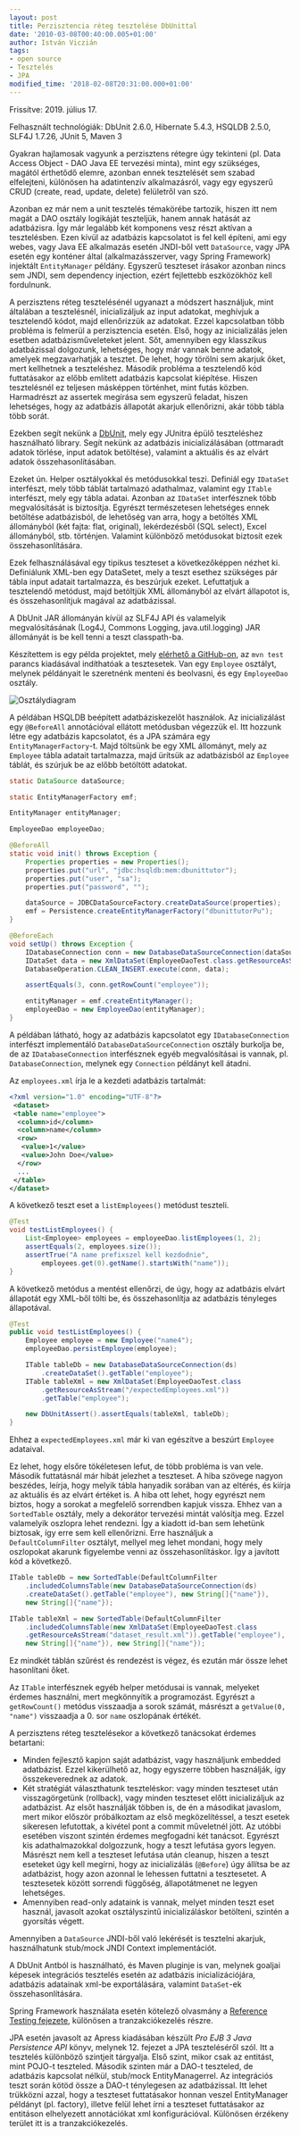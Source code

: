 ```yaml
---
layout: post
title: Perzisztencia réteg tesztelése DbUnittal
date: '2010-03-08T00:40:00.005+01:00'
author: István Viczián
tags:
- open source
- Tesztelés
- JPA
modified_time: '2018-02-08T20:31:00.000+01:00'
---
```


Frissítve: 2019. július 17.

Felhasznált technológiák: DbUnit 2.6.0, Hibernate 5.4.3, HSQLDB 2.5.0,
SLF4J 1.7.26, JUnit 5, Maven 3

Gyakran hajlamosak vagyunk a perzisztens rétegre úgy tekinteni (pl. Data
Access Object - DAO Java EE tervezési minta), mint egy szükséges, magától
érthetődő elemre, azonban ennek tesztelését sem szabad elfelejteni,
különösen ha adatintenzív alkalmazásról, vagy egy egyszerű CRUD (create,
read, update, delete) felületről van szó.

Azonban ez már nem a unit tesztelés témakörébe tartozik, hiszen itt nem
magát a DAO osztály logikáját teszteljük, hanem annak hatását az
adatbázisra. Így már legalább két komponens vesz részt aktívan a
tesztelésben. Ezen kívül az adatbázis kapcsolatot is fel kell építeni,
ami egy webes, vagy Java EE alkalmazás esetén JNDI-ből vett `DataSource`,
vagy JPA esetén egy konténer által (alkalmazásszerver, vagy Spring Framework)
injektált `EntityManager` példány. Egyszerű teszteset írásakor azonban
nincs sem JNDI, sem dependency injection, ezért fejlettebb eszközökhöz
kell fordulnunk.

A perzisztens réteg tesztelésénél ugyanazt a módszert használjuk, mint
általában a tesztelésnél, inicializáljuk az input adatokat, meghívjuk a
tesztelendő kódot, majd ellenőrizzük az adatokat. Ezzel kapcsolatban
több probléma is felmerül a perzisztencia esetén. Első, hogy az
inicializálás jelen esetben adatbázisműveleteket jelent. Sőt, amennyiben
egy klasszikus adatbázissal dolgozunk, lehetséges, hogy már vannak benne
adatok, amelyek megzavarhatják a tesztet. De lehet, hogy törölni sem
akarjuk őket, mert kellhetnek a teszteléshez. Második probléma a
tesztelendő kód futtatásakor az előbb említett adatbázis kapcsolat
kiépítése. Hiszen tesztelésnél ez teljesen másképpen történhet, mint
futás közben. Harmadrészt az assertek megírása sem egyszerű feladat,
hiszen lehetséges, hogy az adatbázis állapotát akarjuk ellenőrizni, akár
több tábla több sorát.

Ezekben segít nekünk a [DbUnit](http://www.dbunit.org/), mely egy
JUnitra épülő teszteléshez használható library. Segít nekünk az
adatbázis inicializálásában (ottmaradt adatok törlése, input adatok
betöltése), valamint a aktuális és az elvárt adatok összehasonlításában.

Ezeket ún. Helper osztályokkal és metódusokkal teszi. Definiál egy
`IDataSet` interfészt, mely több táblát tartalmazó adathalmaz, valamint
egy `ITable` interfészt, mely egy tábla adatai. Azonban az `IDataSet` interfésznek több
megvalósítását is biztosítja. Egyrészt természetesen lehetséges ennek
betöltése adatbázisból, de lehetőség van arra, hogy a betöltés XML
állományból (két fajta: flat, original), lekérdezésből (SQL select),
Excel állományból, stb. történjen. Valamint különböző metódusokat
biztosít ezek összehasonlítására.

Ezek felhasználásával egy tipikus teszteset a következőképpen nézhet ki.
Definiálunk XML-ben egy DataSetet, mely a teszt esethez szükséges pár
tábla input adatait tartalmazza, és beszúrjuk ezeket. Lefuttatjuk a
tesztelendő metódust, majd betöltjük XML állományból az elvárt állapotot
is, és összehasonlítjuk magával az adatbázissal.

A DbUnit JAR állományán kívül az SLF4J
API és valamelyik megvalósításának (Log4J, Commons Logging,
java.util.logging) JAR állományát is be kell tenni a teszt
classpath-ba.

Készítettem is egy példa projektet, mely [elérhető a
GitHub-on](https://github.com/vicziani/jtechlog-dbunit), az `mvn test`
parancs kiadásával indíthatóak a tesztesetek. Van egy `Employee` osztályt,
melynek példányait le szeretnénk menteni és beolvasni, és egy
`EmployeeDao` osztály.

![Osztálydiagram](/artifacts/posts/2010-03-08-dbunit/dbunit.png)

A példában HSQLDB beépített adatbáziskezelőt használok. Az inicializálást
egy `@BeforeAll` annotációval ellátott metódusban végezzük el. Itt hozzunk létre egy
adatbázis kapcsolatot, és a JPA számára egy `EntityManagerFactory`-t. Majd
töltsünk be egy XML állományt, mely az `Employee` tábla adatait
tartalmazza, majd ürítsük az adatbázisból az `Employee` táblát, és szúrjuk
be az előbb betöltött adatokat.

```java
static DataSource dataSource;

static EntityManagerFactory emf;

EntityManager entityManager;

EmployeeDao employeeDao;

@BeforeAll
static void init() throws Exception {
    Properties properties = new Properties();
    properties.put("url", "jdbc:hsqldb:mem:dbunittutor");
    properties.put("user", "sa");
    properties.put("password", "");

    dataSource = JDBCDataSourceFactory.createDataSource(properties);
    emf = Persistence.createEntityManagerFactory("dbunittutorPu");
}

@BeforeEach
void setUp() throws Exception {
    IDatabaseConnection conn = new DatabaseDataSourceConnection(dataSource);
    IDataSet data = new XmlDataSet(EmployeeDaoTest.class.getResourceAsStream("/employees.xml"));
    DatabaseOperation.CLEAN_INSERT.execute(conn, data);

    assertEquals(3, conn.getRowCount("employee"));

    entityManager = emf.createEntityManager();
    employeeDao = new EmployeeDao(entityManager);
}
```

A példában látható, hogy az adatbázis kapcsolatot egy
`IDatabaseConnection` interfészt implementáló `DatabaseDataSourceConnection`
osztály burkolja be, de az `IDatabaseConnection` interfésznek egyéb
megvalósításai is vannak, pl. `DatabaseConnection`, melynek egy `Connection`
példányt kell átadni.

Az `employees.xml` írja le a kezdeti adatbázis tartalmát:

```xml
<?xml version="1.0" encoding="UTF-8"?>
 <dataset>
 <table name="employee">
  <column>id</column>
  <column>name</column>
  <row>
   <value>1</value>
   <value>John Doe</value>
  </row>
  ...
 </table>
</dataset>
```

A következő teszt eset a `listEmployees()` metódust teszteli.

```java
@Test
void testListEmployees() {
    List<Employee> employees = employeeDao.listEmployees(1, 2);
    assertEquals(2, employees.size());
    assertTrue("A name prefixszel kell kezdodnie",
        employees.get(0).getName().startsWith("name"));
}
```

A következő metódus a mentést ellenőrzi, de úgy, hogy az adatbázis
elvárt állapotát egy XML-ből tölti be, és összehasonlítja az adatbázis
tényleges állapotával.

```java
@Test
public void testListEmployees() {
    Employee employee = new Employee("name4");
    employeeDao.persistEmployee(employee);

    ITable tableDb = new DatabaseDataSourceConnection(ds)
        .createDataSet().getTable("employee");
    ITable tableXml = new XmlDataSet(EmployeeDaoTest.class
        .getResourceAsStream("/expectedEmployees.xml"))
        .getTable("employee");

    new DbUnitAssert().assertEquals(tableXml, tableDb);
}
```

Ehhez a `expectedEmployees.xml` már ki van egészítve a beszúrt `Employee`
adataival.

Ez lehet, hogy elsőre tökéletesen lefut, de több probléma is van vele.
Második futtatásnál már hibát jelezhet a teszteset. A hiba szövege
nagyon beszédes, leírja, hogy melyik tábla hanyadik sorában van az
eltérés, és kiírja az aktuális és az elvárt értéket is. A hiba ott
lehet, hogy egyrészt nem biztos, hogy a sorokat a megfelelő sorrendben
kapjuk vissza. Ehhez van a `SortedTable` osztály, mely a dekorátor
tervezési mintát valósítja meg. Ezzel valamelyik oszlopra lehet
rendezni. Így a kiadott id-ban sem lehetünk biztosak, így
erre sem kell ellenőrizni. Erre használjuk a `DefaultColumnFilter`
osztályt, mellyel meg lehet mondani, hogy mely oszlopokat akarunk
figyelembe venni az összehasonlításkor. Így a javított kód a következő.

```java
ITable tableDb = new SortedTable(DefaultColumnFilter
    .includedColumnsTable(new DatabaseDataSourceConnection(ds)
    .createDataSet().getTable("employee"), new String[]{"name"}),
    new String[]{"name"});

ITable tableXml = new SortedTable(DefaultColumnFilter
    .includedColumnsTable(new XmlDataSet(EmployeeDaoTest.class
    .getResourceAsStream("dataset_result.xml")).getTable("employee"),
    new String[]{"name"}), new String[]{"name"});
```

Ez mindkét táblán szűrést és rendezést is végez, és ezután már össze
lehet hasonlítani őket.

Az `ITable` interfésznek egyéb helper metódusai is vannak, melyeket
érdemes használni, mert megkönnyítik a programozást. Egyrészt a
`getRowCount()` metódus visszaadja a sorok számát, másrészt a `getValue(0,
"name")` visszaadja a 0. sor `name` oszlopának értékét.

A perzisztens réteg tesztelésekor a következő tanácsokat érdemes
betartani:

-   Minden fejlesztő kapjon saját adatbázist, vagy használjunk
    embedded adatbázist. Ezzel kikerülhető az, hogy egyszerre többen
    használják, így összekeverednek az adatok.
-   Két stratégiát választhatunk teszteléskor: vagy minden teszteset
    után visszagörgetünk (rollback), vagy minden teszteset előtt
    inicializáljuk az adatbázist. Az elsőt használják többen is, de én a
    másodikat javaslom, mert mikor először próbálkoztam az első
    megközelítéssel, a teszt esetek sikeresen lefutottak, a kivétel pont
    a commit műveletnél jött. Az utóbbi esetében viszont szintén érdemes
    megfogadni két tanácsot. Egyrészt kis adathalmazokkal dolgozzunk,
    hogy a teszt lefutása gyors legyen. Másrészt nem kell a teszteset
    lefutása után cleanup, hiszen a teszt eseteket úgy kell megírni,
    hogy az inicializálás (`@Before`) úgy állítsa be az adatbázist, hogy
    azon azonnal le lehessen futtatni a tesztesetet. A tesztesetek
    között sorrendi függőség, állapotátmenet ne legyen lehetséges.
-   Amennyiben read-only adataink is vannak, melyet minden teszt eset
    használ, javasolt azokat osztályszintű inicializáláskor betölteni,
    szintén a gyorsítás végett.

Amennyiben a `DataSource` JNDI-ből való lekérését is tesztelni akarjuk,
használhatunk stub/mock JNDI Context implementációt.

A DbUnit Antból is használható, és Maven pluginje is van, melynek
goaljai képesek integrációs tesztelés esetén az adatbázis
inicializációjára, adatbázis adatainak xml-be exportálására, valamint
`DataSet`-ek összehasonlítására.

Spring Framework használata esetén kötelező olvasmány a [Reference Testing
fejezete](https://docs.spring.io/spring/docs/current/spring-framework-reference/testing.html#integration-testing),
különösen a tranzakciókezelés részre.

JPA esetén javasolt az Apress kiadásában készült *Pro EJB 3 Java
Persistence API* könyv, melynek 12. fejezet a JPA teszteléséről szól. Itt
a tesztelés különböző szintjeit tárgyalja. Első szint, mikor csak az
entitást, mint POJO-t teszteled. Második szinten már a DAO-t teszteled,
de adatbázis kapcsolat nélkül, stub/mock EntityManagerrel. Az
integrációs teszt során kötöd össze a DAO-t ténylegesen az adatbázissal.
Itt lehet trükközni azzal, hogy a teszteset futtatásakor honnan veszel
EntityManager példányt (pl. factory), illetve felül lehet írni a
teszteset futtatásakor az entitáson elhelyezett annotációkat xml
konfigurációval. Különösen érzékeny terület itt is a tranzakciókezelés.
